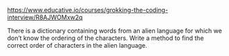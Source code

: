 https://www.educative.io/courses/grokking-the-coding-interview/R8AJWOMxw2q

There is a dictionary containing words from an alien language for which we don’t know the ordering of the characters. Write a method to find the correct order of characters in the alien language.